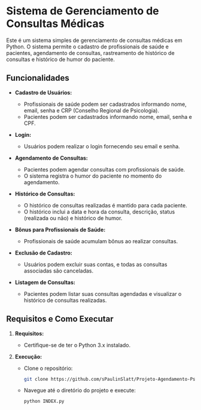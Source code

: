 # Sistema de Gerenciamento de Consultas Médicas

Este é um sistema simples de gerenciamento de consultas médicas em Python. O sistema permite o cadastro de profissionais de saúde e pacientes, agendamento de consultas, rastreamento de histórico de consultas e histórico de humor do paciente.

## Funcionalidades

- **Cadastro de Usuários:**
  - Profissionais de saúde podem ser cadastrados informando nome, email, senha e CRP (Conselho Regional de Psicologia).
  - Pacientes podem ser cadastrados informando nome, email, senha e CPF.

- **Login:**
  - Usuários podem realizar o login fornecendo seu email e senha.

- **Agendamento de Consultas:**
  - Pacientes podem agendar consultas com profissionais de saúde.
  - O sistema registra o humor do paciente no momento do agendamento.

- **Histórico de Consultas:**
  - O histórico de consultas realizadas é mantido para cada paciente.
  - O histórico inclui a data e hora da consulta, descrição, status (realizada ou não) e histórico de humor.

- **Bônus para Profissionais de Saúde:**
  - Profissionais de saúde acumulam bônus ao realizar consultas.

- **Exclusão de Cadastro:**
  - Usuários podem excluir suas contas, e todas as consultas associadas são canceladas.

- **Listagem de Consultas:**
  - Pacientes podem listar suas consultas agendadas e visualizar o histórico de consultas realizadas.

## Requisitos e Como Executar

1. **Requisitos:**
   - Certifique-se de ter o Python 3.x instalado.

2. **Execução:**
   - Clone o repositório:
     ```bash
     git clone https://github.com/sPaulinSlatt/Projeto-Agendamento-Psicologo.git
     ```
   - Navegue até o diretório do projeto e execute:
     ```bash
     python INDEX.py
     ```



